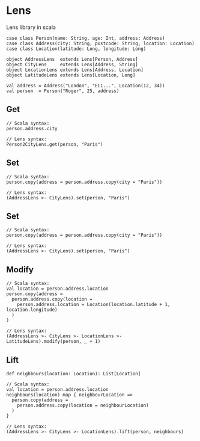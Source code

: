 Lens
====

Lens library in scala


    case class Person(name: String, age: Int, address: Address)
    case class Address(city: String, postcode: String, location: Location)
    case class Location(latitude: Long, longitude: Long)

    object AddressLens  extends Lens[Person, Address]
    object CityLens     extends Lens[Address, String]
    object LocationLens extends Lens[Address, Location]
    object LatitudeLens extends Lens[Location, Long]

    val address = Address("London", "EC1...", Location(12, 34))
    val person  = Person("Roger", 25, address)

Get
---

    // Scala syntax:
    person.address.city

    // Lens syntax:
    Person2CityLens.get(person, "Paris")


Set
---

    // Scala syntax:
    person.copy(address = person.address.copy(city = "Paris"))

    // Lens syntax:
    (AddressLens >- CityLens).set(person, "Paris")

Set
---

    // Scala syntax:
    person.copy(address = person.address.copy(city = "Paris"))

    // Lens syntax:
    (AddressLens >- CityLens).set(person, "Paris")

Modify
------

    // Scala syntax:
    val location = person.address.location
    person.copy(address =
      person.address.copy(location =
        person.address.location = Location(location.latitude + 1, location.longitude)
      )
    )

    // Lens syntax:
    (AddressLens >- CityLens >- LocationLens >- LatitudeLens).modify(person, _ + 1)

Lift
----

    def neighbours(location: Location): List[Location]

    // Scala syntax:
    val location = person.address.location
    neighbours(location) map { neighbourLocation =>
      person.copy(address =
        person.address.copy(location = neighbourLocation)
      )
    }

    // Lens syntax:
    (AddressLens >- CityLens >- LocationLens).lift(person, neighbours)